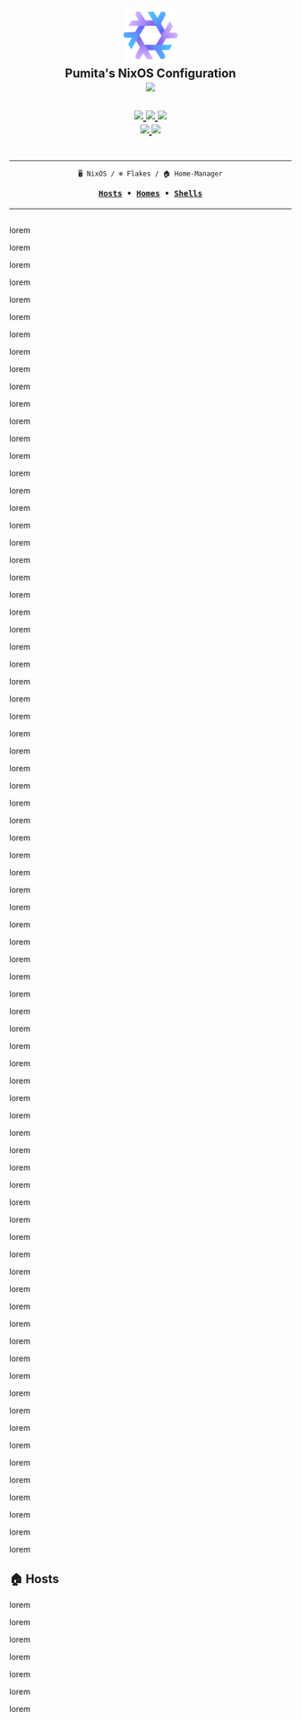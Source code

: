<h2 align="center">
    <a href="#"><img src="./logo.png" alt="NixOS" width="100" /></a>
    <br />
    <span>Pumita's NixOS Configuration</span>
    <br />
    <img src="https://raw.githubusercontent.com/catppuccin/catppuccin/main/assets/palette/macchiato.png" width="600px" />
    <br /><br />
    <a href="https://github.com/cosasdepuma/nixos/issues">
        <img src="https://img.shields.io/github/issues/cosasdepuma/nixos?style=for-the-badge&color=fab387&labelColor=303446&logoColor=f0f0f0&logo=gitbook">
    </a>
    <a href="https://github.com/cosasdepuma/nixos/stargazers">
        <img src="https://img.shields.io/github/stars/cosasdepuma/nixos?style=for-the-badge&color=ca9ee6&labelColor=303446&logoColor=f0f0f0&logo=starship">
    </a>
    <a href="https://github.com/cosasdepuma/nixos">
        <img src="https://img.shields.io/github/repo-size/cosasdepuma/nixos?style=for-the-badge&color=ea999c&labelColor=303446&logoColor=f0f0f0&logo=github">
    </a>
    <br/>
    <a href="https://nixos.org/blog/announcements.html#nixos-23.05">
        <img src="https://img.shields.io/badge/nixos%20version-23.05-b4befe?labelColor=303446&style=for-the-badge&logo=nixos">
    </a>
    <a href="https://github.com/nixos/nixpkgs">
        <img src="https://img.shields.io/badge/nix%20channel-unstable-bac2de?labelColor=303446&style=for-the-badge&logo=nixos">
    </a>
    <br /><br />
</h2>

<div align="center">
<hr/>

```ocaml
🖥️ NixOS / ❄️ Flakes / 🏠 Home-Manager
```

<h4>
    <pre align="center"><a href="./#-Hosts">Hosts</a> • <a href="./#-Homes">Homes</a> • <a href="./#-Shells">Shells</a></pre>
</h4>
<hr/>
<h2></h2>
</div>

lorem

lorem

lorem

lorem

lorem

lorem

lorem

lorem

lorem

lorem

lorem

lorem

lorem

lorem

lorem

lorem

lorem

lorem

lorem

lorem

lorem

lorem

lorem

lorem

lorem

lorem

lorem

lorem

lorem

lorem

lorem

lorem

lorem

lorem

lorem

lorem

lorem

lorem

lorem

lorem

lorem

lorem

lorem

lorem

lorem

lorem

lorem

lorem

lorem

lorem

lorem

lorem

lorem

lorem

lorem

lorem

lorem

lorem

lorem

lorem

lorem

lorem

lorem

lorem

lorem

lorem

lorem

lorem

lorem

lorem

lorem

lorem

lorem

lorem

lorem

lorem

lorem

## 🏠 Hosts

lorem

lorem

lorem

lorem

lorem

lorem

lorem